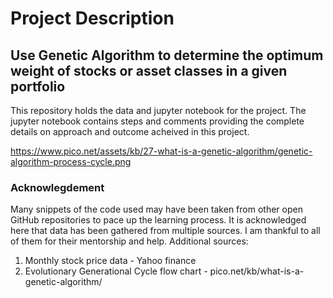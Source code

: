# Project Description

## Use Genetic Algorithm to determine the optimum weight of stocks or asset classes in a given portfolio

This repository holds the data and jupyter notebook for the project.
The jupyter notebook contains steps and comments providing the complete details on approach and outcome acheived in this project.

https://www.pico.net/assets/kb/27-what-is-a-genetic-algorithm/genetic-algorithm-process-cycle.png

### Acknowlegdement

Many snippets of the code used may have been taken from other open GitHub repositories to pace up the learning process. It is acknowledged here that data has been gathered from multiple sources. I am thankful to all of them for their mentorship and help.
Additional sources:

1. Monthly stock price data - Yahoo finance
2. Evolutionary Generational Cycle flow chart - pico.net/kb/what-is-a-genetic-algorithm/
